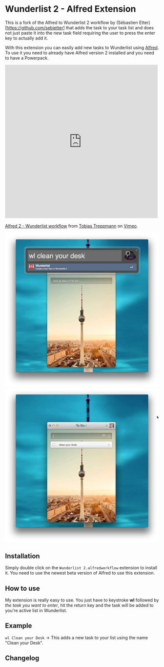# Wunderlist 2 - Alfred Extension

This is a fork of the Alfred to Wunderlist 2 workflow by (Sébastien Etter)[https://github.com/sebietter] that adds the task to your task list and does not just paste it into the new task field requiring the user to press the enter key to actually add it. 

With this extension you can easily add new tasks to Wunderlist using [Alfred](http://alfredapp.com). To use it you need to already have Alfred version 2 installed and you need to have a Powerpack.

<iframe src="http://player.vimeo.com/video/71426813" width="500" height="502" frameborder="0" webkitAllowFullScreen mozallowfullscreen allowFullScreen></iframe> <p><a href="http://vimeo.com/71426813">Alfred 2 - Wunderlist workflow</a> from <a href="http://vimeo.com/tobystereo">Tobias Treppmann</a> on <a href="https://vimeo.com">Vimeo</a>.</p>

![step one](https://github.com/Tobystereo/Wunderlist-2-for-Alfred/blob/master/assets/alfred2_wunderlist_workflow_01.png?raw=true)
![result](https://github.com/Tobystereo/Wunderlist-2-for-Alfred/blob/master/assets/alfred2_wunderlist_workflow_02.png?raw=true)

Installation
----

Simply double click on the `Wunderlist 2.alfredworkflow` extension to install it. You need to use the newest beta version of Alfred to use this extension.

How to use
----

My extension is really easy to use. You just have to keystroke **wl** followed by *the task you want to enter*, hit the return key and the task will be added to you're active list in Wunderlist. 

Example
----

`wl Clean your Desk`
-> This adds a new task to your list using the name "Clean your Desk".

Changelog 
----

